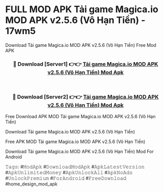 # FULL MOD APK Tải game Magica.io MOD APK v2.5.6 (Vô Hạn Tiền) - 17wm5
Download Tải game Magica.io MOD APK v2.5.6 (Vô Hạn Tiền) Free Mod APK

<div align="center">
<h3>🔴 Download [Server1] 👉👉 <a href="https://apk-comot.site?title=Tải_game_Magica.io_MOD_APK_v2.5.6_(Vô_Hạn_Tiền)">Tải game Magica.io MOD APK v2.5.6 (Vô Hạn Tiền) Mod Apk</a></h3><br>

<h3>🔴 Download [Server2] 👉👉 <a href="https://apk-comot.site?title=Tải_game_Magica.io_MOD_APK_v2.5.6_(Vô_Hạn_Tiền)">Tải game Magica.io MOD APK v2.5.6 (Vô Hạn Tiền) Mod Apk</a></h3>
</div>


Free Download APK MOD Tải game Magica.io MOD APK v2.5.6 (Vô Hạn Tiền)

Download Tải game Magica.io MOD APK v2.5.6 (Vô Hạn Tiền) 

Free APK MOD Tải game Magica.io MOD APK v2.5.6 (Vô Hạn Tiền) 

Download Tải game Magica.io MOD APK v2.5.6 (Vô Hạn Tiền) Mod For Android

𝚃𝚊𝚐𝚜: #𝙼𝚘𝚍𝙰𝚙𝚔 #𝙳𝚘𝚠𝚗𝚕𝚘𝚊𝚍𝙼𝚘𝚍𝙰𝚙𝚔 #𝙰𝚙𝚔𝙻𝚊𝚝𝚎𝚜𝚝𝚅𝚎𝚛𝚜𝚒𝚘𝚗 #𝙰𝚙𝚔𝚄𝚗𝚕𝚒𝚖𝚒𝚝𝚎𝚍𝙼𝚘𝚗𝚎𝚢 #𝙰𝚙𝚔𝚄𝚗𝚕𝚘𝚌𝚔𝙰𝚕𝚕 #𝙰𝚙𝚔𝙽𝚘𝙰𝚍𝚜 #𝚄𝚗𝚕𝚘𝚌𝚔𝙿𝚛𝚎𝚖𝚒𝚞𝚖 #𝙵𝚘𝚛𝙰𝚗𝚍𝚛𝚘𝚒𝚍 #𝙵𝚛𝚎𝚎𝙳𝚘𝚠𝚗𝚕𝚘𝚊𝚍 #home_design_mod_apk
